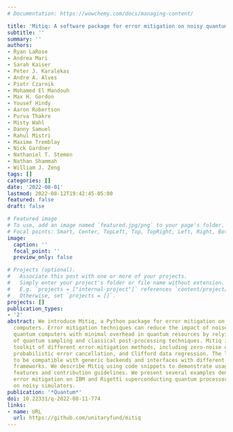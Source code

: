 ```yaml
---
# Documentation: https://wowchemy.com/docs/managing-content/

title: 'Mitiq: A software package for error mitigation on noisy quantum computers'
subtitle: ''
summary: ''
authors:
- Ryan LaRose
- Andrea Mari
- Sarah Kaiser
- Peter J. Karalekas
- Andre A. Alves
- Piotr Czarnik
- Mohamed El Mandouh
- Max H. Gordon
- Yousef Hindy
- Aaron Robertson
- Purva Thakre
- Misty Wahl
- Danny Samuel
- Rahul Mistri
- Maxime Tremblay
- Nick Gardner
- Nathaniel T. Stemen
- Nathan Shammah
- William J. Zeng
tags: []
categories: []
date: '2022-08-01'
lastmod: 2022-08-12T19:42:45-05:00
featured: false
draft: false

# Featured image
# To use, add an image named `featured.jpg/png` to your page's folder.
# Focal points: Smart, Center, TopLeft, Top, TopRight, Left, Right, BottomLeft, Bottom, BottomRight.
image:
  caption: ''
  focal_point: ''
  preview_only: false

# Projects (optional).
#   Associate this post with one or more of your projects.
#   Simply enter your project's folder or file name without extension.
#   E.g. `projects = ["internal-project"]` references `content/project/deep-learning/index.md`.
#   Otherwise, set `projects = []`.
projects: []
publication_types:
- '2'
abstract: We introduce Mitiq, a Python package for error mitigation on noisy quantum
  computers. Error mitigation techniques can reduce the impact of noise on near-term
  quantum computers with minimal overhead in quantum resources by relying on a mixture
  of quantum sampling and classical post-processing techniques. Mitiq is an extensible
  toolkit of different error mitigation methods, including zero-noise extrapolation,
  probabilistic error cancellation, and Clifford data regression. The library is designed
  to be compatible with generic backends and interfaces with different quantum software
  frameworks. We describe Mitiq using code snippets to demonstrate usage and discuss
  features and contribution guidelines. We present several examples demonstrating
  error mitigation on IBM and Rigetti superconducting quantum processors as well as
  on noisy simulators.
publication: '*Quantum*'
doi: 10.22331/q-2022-08-11-774
links:
- name: URL
  url: https://github.com/unitaryfund/mitiq
---
```


